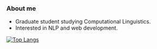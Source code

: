 ### About me

- Graduate student studying Computational Linguistics.  
- Interested in NLP and web development.  

[![Top Langs](https://github-readme-stats.vercel.app/api/top-langs/?username=dechrissen&langs_count=10&exclude_repo=derekandersen.net&layout=compact&theme=slateorange)](https://github.com/dechrissen/github-readme-stats)
